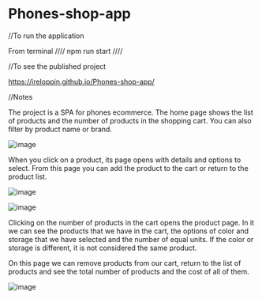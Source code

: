 # Phones-shop-app

//To run the application

From terminal
////
npm run start
////

//To see the published project

https://ireloppin.github.io/Phones-shop-app/

//Notes

The project is a SPA for phones ecommerce. The home page shows the list of products and the number of products in the shopping cart. You can also filter by product name or brand.

![image](https://github.com/Ireloppin/Phones-shop-app/assets/111697773/df2587e0-475c-4402-9258-3edb835ef284)


When you click on a product, its page opens with details and options to select. From this page you can add the product to the cart or return to the product list.

![image](https://github.com/Ireloppin/Phones-shop-app/assets/111697773/410fb897-e7c1-4fee-b004-258e0a76b3aa)

![image](https://github.com/Ireloppin/Phones-shop-app/assets/111697773/c766bd7c-4add-4c74-af11-4f8b025d9205)

Clicking on the number of products in the cart opens the product page. In it we can see the products that we have in the cart, the options of color and storage that we have selected and the number of equal units. If the color or storage is different, it is not considered the same product.

On this page we can remove products from our cart, return to the list of products and see the total number of products and the cost of all of them.

![image](https://github.com/Ireloppin/Phones-shop-app/assets/111697773/501271b1-f55b-49cf-aef5-5fd71b11cfb9)

